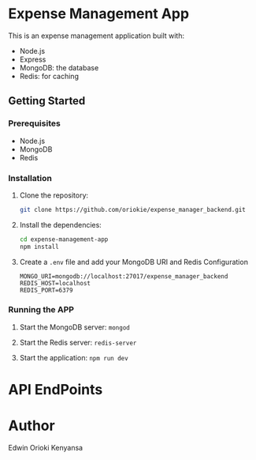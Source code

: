 # Expense Management App

This is an expense management application built with:

- Node.js
- Express
- MongoDB: the database
- Redis: for caching

## Getting Started

### Prerequisites

- Node.js
- MongoDB
- Redis

### Installation

1. Clone the repository:

   ```bash
   git clone https://github.com/oriokie/expense_manager_backend.git
   ```

2. Install the dependencies:

   ```bash
   cd expense-management-app
   npm install
   ```

3. Create a `.env` file and add your MongoDB URI and Redis Configuration

   ```
   MONGO_URI=mongodb://localhost:27017/expense_manager_backend
   REDIS_HOST=localhost
   REDIS_PORT=6379
   ```

### Running the APP

1. Start the MongoDB server:
   `mongod`

2. Start the Redis server:
   `redis-server`

3. Start the application:
   `npm run dev`

# API EndPoints

# Author

Edwin Orioki Kenyansa
